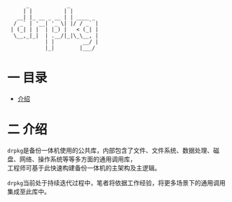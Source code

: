 ```text

      _            _         
     | |          | |        
   __| |_ __ _ __ | | ____ _ 
  / _` | '__| '_ \| |/ / _` |
 | (_| | |  | |_) |   < (_| |
  \__,_|_|  | .__/|_|\_\__, |
            | |         __/ |
            |_|        |___/ 

```

# 一 目录

* [介绍](#二-介绍)


# 二 介绍

`drpkg`是备份一体机使用的公共库，内部包含了文件、文件系统、数据处理、磁盘、网络、操作系统等等多方面的通用调用库，\
工程师可基于此快速构建备份一体机的主架构及主逻辑。

`drpkg`当前处于持续迭代过程中，笔者将依据工作经验，将更多场景下的通用调用集成至此库中。

